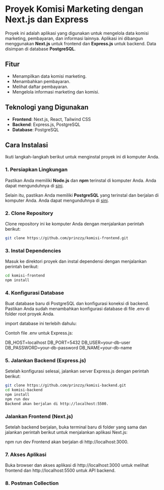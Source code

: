 # Proyek Komisi Marketing dengan Next.js dan Express

Proyek ini adalah aplikasi yang digunakan untuk mengelola data komisi marketing, pembayaran, dan informasi lainnya. Aplikasi ini dibangun menggunakan **Next.js** untuk frontend dan **Express.js** untuk backend. Data disimpan di database **PostgreSQL**.

## Fitur

- Menampilkan data komisi marketing.
- Menambahkan pembayaran.
- Melihat daftar pembayaran.
- Mengelola informasi marketing dan komisi.

## Teknologi yang Digunakan

- **Frontend**: Next.js, React, Tailwind CSS
- **Backend**: Express.js, PostgreSQL
- **Database**: PostgreSQL

## Cara Instalasi

Ikuti langkah-langkah berikut untuk menginstal proyek ini di komputer Anda.

### 1. Persiapkan Lingkungan

Pastikan Anda memiliki **Node.js** dan **npm** terinstal di komputer Anda. Anda dapat mengunduhnya di [sini](https://nodejs.org/).

Selain itu, pastikan Anda memiliki **PostgreSQL** yang terinstal dan berjalan di komputer Anda. Anda dapat mengunduhnya di [sini](https://www.postgresql.org/download/).

### 2. Clone Repository

Clone repository ini ke komputer Anda dengan menjalankan perintah berikut:

```bash
git clone https://github.com/prinzzy/komisi-frontend.git
```

### 3. Instal Dependencies

Masuk ke direktori proyek dan instal dependensi dengan menjalankan perintah berikut:

```bash
cd komisi-frontend
npm install
```

### 4. Konfigurasi Database

Buat database baru di PostgreSQL dan konfigurasi koneksi di backend. Pastikan Anda sudah menambahkan konfigurasi database di file .env di folder root proyek Anda.

import database ini terlebih dahulu:

Contoh file .env untuk Express.js:

DB_HOST=localhost
DB_PORT=5432
DB_USER=your-db-user
DB_PASSWORD=your-db-password
DB_NAME=your-db-name


### 5. Jalankan Backend (Express.js)
Setelah konfigurasi selesai, jalankan server Express.js dengan perintah berikut:

```bash
git clone https://github.com/prinzzy/komisi-backend.git
cd komisi-backend
npm install
npm run dev
Backend akan berjalan di http://localhost:5500.
```

### Jalankan Frontend (Next.js)
Setelah backend berjalan, buka terminal baru di folder yang sama dan jalankan perintah berikut untuk menjalankan aplikasi Next.js:


npm run dev
Frontend akan berjalan di http://localhost:3000.

### 7. Akses Aplikasi
Buka browser dan akses aplikasi di http://localhost:3000 untuk melihat frontend dan http://localhost:5500 untuk API backend.

### 8. Postman Collection

